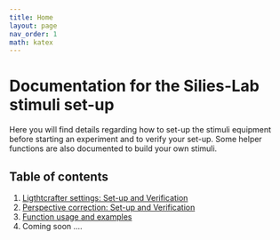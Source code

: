 ```yaml
---
title: Home
layout: page
nav_order: 1
math: katex
---
```


# Documentation for the Silies-Lab stimuli set-up

Here you will find details regarding how to set-up the stimuli equipment before starting an experiment and to verify your set-up. Some helper functions are also documented to build your own stimuli.


## Table of contents

1. [Ligthtcrafter settings: Set-up and Verification](ligthcrafter_settings.html)
2. [Perspective correction: Set-up and Verification](perspective_correction.html)
4. [Function usage and examples](stimuli.html)
5. Coming soon ....

